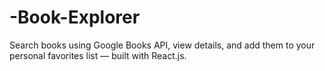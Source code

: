 # -Book-Explorer
Search books using Google Books API, view details, and add them to your personal favorites list — built with React.js.
